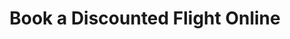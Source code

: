 ---
layout: post
title: Book a Discounted Flight Online
category: visit_link
link: http://www.airfranceklm-globalmeetings.com/?eid=30740AF
---